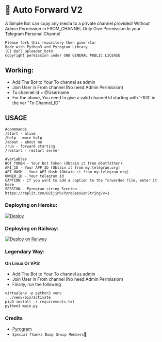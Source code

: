 # 📠 Auto Forward V2
A Simple Bot can copy any media to a private channel provided!
Without Admin Permission in FROM_CHANNEL
Only Give Permission In your Telegram Personal Channel

```
Please fork this repository then give star
Made with Python3 and Pyrogram Library
(C) @url_uploader_bot0
Copyright permission under GNU GENERAL PUBLIC LICENSE
```

## Working:
- Add The Bot to Your To channel as admin
- Join User in From channel (No need Admin Permission)
- To channel id = @Username
- For the above, You need to give a valid channel Id starting with '-100' in the var "To Channel_ID"

## USAGE
```
#commmands
/start - alive
/help - more help
/about - about me
/run - forward starting
/restart - restart server

#Variables
BOT_TOKEN - Your Bot Token (Obtain it from @botfather)
API_ID - Your APP ID (Obtain it from my.telegram.org)
API_HASH - Your API Hash (Obtain it from my.telegram.org)
OWNER_ID - Your telegram id
CAPTION - If you want to add a caption to the forwarded file, enter it here
SESSION - Pyrogram string Seccion - https://replit.com/@JijinR/PyroSessionString?v=1
```

### Deploying on Heroku:

[![Deploy](https://www.herokucdn.com/deploy/button.svg)](https://heroku.com/deploy?template=https://github.com/ayushpaandey/Frwdit-V2)

### Deploying on Railway:

[![Deploy on Railway](https://railway.app/button.svg)](https://railway.app/new/template?template=https%3A%2F%2Fgithub.com%2FJijinr%2FFrwdit-V2&envs=API_ID%2CAPI_HASH%2CBOT_TOKEN%2COWNER_ID%2CCAPTION%2CFILTER_TYPE%2CSESSION&optionalEnvs=CAPTION&API_IDDesc=Get+this+value+from+https%3A%2F%2Fmy.telegram.org+or+%40UseTGSBot&API_HASHDesc=Get+this+value+from+https%3A%2F%2Fmy.telegram.org+or+%40UseTGSBot&BOT_TOKENDesc=Your+bot+token+from+%40BotFather&OWNER_IDDesc=Enter+Your+Telegram+id&CAPTIONDesc=If+you+want+to+add+a+caption+to+the+forwarded+file%2C+enter+it+here&FILTER_TYPEDesc=Type+Of+filters+%28document+%2C+audio+%2C+photo+%2C+video+%2C+animation%29&SESSIONDesc=Pyrogram+string+Seccion+-+https%3A%2F%2Freplit.com%2F%40JijinR%2FPyroSessionString%3Fv%3D1&FILTER_TYPEDefault=document&referralCode=Jijinr)


### Legendary Way:
#### On Linux Or VPS:

- Add The Bot to Your To channel as admin
- Join User in From channel (No need Admin Permission)
- Finally, run the following

```
virtualenv -p python3 venv
. ./venv/bin/activate
pip3 install -r requirements.txt
python3 main.py
```

### Credits

* [Pyrogram](https://github.com/pyrogram/pyrogram)
* `Special Thanks Dump Group Members`🤣
